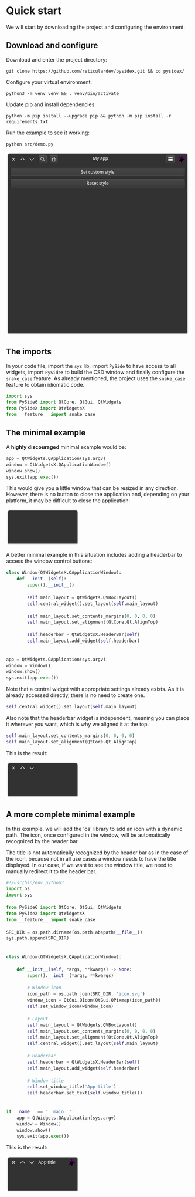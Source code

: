 # Quick start

We will start by downloading the project and configuring the environment.

## Download and configure

Download and enter the project directory:

```commandline
git clone https://github.com/reticulardev/pysidex.git && cd pysidex/
```

Configure your virtual environment:

```commandline
python3 -m venv venv && . venv/bin/activate
```

Update pip and install dependencies:

```commandline
python -m pip install --upgrade pip && python -m pip install -r requirements.txt
```

Run the example to see it working:

```commandline
python src/demo.py
```

![Image](img/quick_start_demo.png "screenshot")

## The imports

In your code file, import the `sys` lib, import `PySide` to have access to all 
widgets, import `PySideX` to build the CSD window and finally configure the 
`snake_case` feature. As already mentioned, the project uses the `snake_case` 
feature to obtain idiomatic code.

```python
import sys
from PySide6 import QtCore, QtGui, QtWidgets
from PySideX import QtWidgetsX
from __feature__ import snake_case
```

## The minimal example

A **highly discouraged** minimal example would be:

```python
app = QtWidgets.QApplication(sys.argv)
window = QtWidgetsX.QApplicationWindow()
window.show()
sys.exit(app.exec())
```

This would give you a little window that can be resized in any direction. 
However, there is no button to close the application and, depending on your 
platform, it may be difficult to close the application:

![Image](img/quick_start_min_window.png "screenshot")

A better minimal example in this situation includes adding a headerbar to 
access the window control buttons:

```python
class Window(QtWidgetsX.QApplicationWindow):
    def __init__(self):
        super().__init__()

        self.main_layout = QtWidgets.QVBoxLayout()
        self.central_widget().set_layout(self.main_layout)

        self.main_layout.set_contents_margins(0, 0, 0, 0)
        self.main_layout.set_alignment(QtCore.Qt.AlignTop)

        self.headerbar = QtWidgetsX.HeaderBar(self)
        self.main_layout.add_widget(self.headerbar)


app = QtWidgets.QApplication(sys.argv)
window = Window()
window.show()
sys.exit(app.exec())
```

Note that a central widget with appropriate settings already exists. As it is 
already accessed directly, there is no need to create one.

```python
self.central_widget().set_layout(self.main_layout)
```

Also note that the headerbar widget is independent, meaning you can place it 
wherever you want, which is why we aligned it at the top.

```python
self.main_layout.set_contents_margins(0, 0, 0, 0)
self.main_layout.set_alignment(QtCore.Qt.AlignTop)
```

This is the result:

![Image](img/quick_start_better_min_window.png "screenshot")

## A more complete minimal example

In this example, we will add the 'os' library to add an icon with a dynamic 
path. The icon, once configured in the window, will be automatically recognized 
by the header bar.

The title is not automatically recognized by the header bar as in the case of 
the icon, because not in all use cases a window needs to have the title 
displayed. In our case, if we want to see the window title, we need to manually 
redirect it to the header bar.

```python
#!/usr/bin/env python3
import os
import sys

from PySide6 import QtCore, QtGui, QtWidgets
from PySideX import QtWidgetsX
from __feature__ import snake_case

SRC_DIR = os.path.dirname(os.path.abspath(__file__))
sys.path.append(SRC_DIR)


class Window(QtWidgetsX.QApplicationWindow):

    def __init__(self, *args, **kwargs) -> None:
        super().__init__(*args, **kwargs)

        # Window icon
        icon_path = os.path.join(SRC_DIR, 'icon.svg')
        window_icon = QtGui.QIcon(QtGui.QPixmap(icon_path))
        self.set_window_icon(window_icon)

        # Layout
        self.main_layout = QtWidgets.QVBoxLayout()
        self.main_layout.set_contents_margins(0, 0, 0, 0)
        self.main_layout.set_alignment(QtCore.Qt.AlignTop)
        self.central_widget().set_layout(self.main_layout)

        # Headerbar
        self.headerbar = QtWidgetsX.HeaderBar(self)
        self.main_layout.add_widget(self.headerbar)

        # Window title
        self.set_window_title('App title')
        self.headerbar.set_text(self.window_title())


if __name__ == '__main__':
    app = QtWidgets.QApplication(sys.argv)
    window = Window()
    window.show()
    sys.exit(app.exec())
```

This is the result:

![Image](img/quick_start_complete_min_window.png "screenshot")
